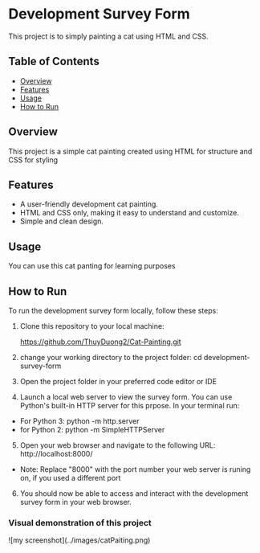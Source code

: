 # Development Survey Form

This project is to simply painting a cat using HTML and CSS.

## Table of Contents

- [Overview](#overview)
- [Features](#features)
- [Usage](#usage)
- [How to Run](#how-to-run)


## Overview

This project is a simple cat painting created using HTML for structure and CSS for styling

## Features

- A user-friendly development cat painting.
- HTML and CSS only, making it easy to understand and customize.
- Simple and clean design.

## Usage

You can use this cat panting for learning purposes
## How to Run

To run the development survey form locally, follow these steps:

1. Clone this repository to your local machine:


   https://github.com/ThuyDuong2/Cat-Painting.git
2. change your working directory to the project folder:
    cd development-survey-form
3. Open the project folder in your preferred code editor or IDE
4. Launch a local web server to view the survey form. You can use Python's built-in HTTP server for this prpose. In your terminal run:
- For Python 3: python -m http.server
- for Python 2: python -m SimpleHTTPServer
5. Open your web  browser and navigate to the following URL:
   http://localhost:8000/
* Note: Replace "8000" with the port number your web server is runing on, if you used a different port
6. You should now be able to access and interact with the development survey form in your web browser.

### Visual demonstration of this project
<div>
   ![my screenshot](../images/catPaiting.png)
  </div>